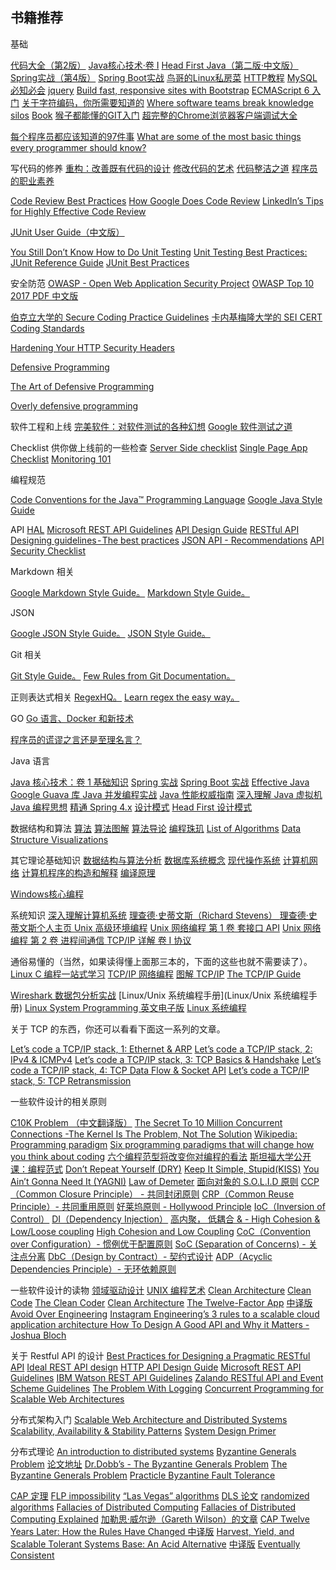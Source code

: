 ## 书籍推荐

基础

[代码大全（第2版）](https://book.douban.com/subject/1477390/)
[Java核心技术·卷 I](https://book.douban.com/subject/26880667/)
[Head First Java（第二版·中文版）](https://book.douban.com/subject/2000732/)
[Spring实战（第4版）](https://book.douban.com/subject/26767354/)
[Spring Boot实战](https://book.douban.com/subject/26857423/)
[鸟哥的Linux私房菜](https://book.douban.com/subject/4889838/)
[HTTP教程](https://developer.mozilla.org/zh-CN/docs/Web/HTTP)
[MySQL必知必会](https://book.douban.com/subject/3354490/)
[jquery](https://jquery.com/)
[Build fast, responsive sites with Bootstrap](https://getbootstrap.com/)
[ECMAScript 6 入门](https://es6.ruanyifeng.com/#docs/promise)
[关于字符编码，你所需要知道的](http://www.imkevinyang.com/2010/06/%E5%85%B3%E4%BA%8E%E5%AD%97%E7%AC%A6%E7%BC%96%E7%A0%81%EF%BC%8C%E4%BD%A0%E6%89%80%E9%9C%80%E8%A6%81%E7%9F%A5%E9%81%93%E7%9A%84.html)
[Where software teams break knowledge silos](https://www.gitbook.com/?utm_source=legacy&utm_medium=redirect&utm_campaign=close_legacy)
[Book](https://git-scm.com/book/zh/v2/)
[猴子都能懂的GIT入门](https://backlog.com/git-tutorial/cn/)
[超完整的Chrome浏览器客户端调试大全](http://www.igeekbar.com/igeekbar/post/156.htm)

[每个程序员都应该知道的97件事](https://97-things-every-x-should-know.gitbooks.io/97-things-every-programmer-should-know/content/en/index.html)
[What are some of the most basic things every programmer should know?](https://www.quora.com/What-are-some-of-the-most-basic-things-every-programmer-should-know)

写代码的修养
[重构：改善既有代码的设计](https://book.douban.com/subject/4262627/)
[修改代码的艺术](https://book.douban.com/subject/2248759/)
[代码整洁之道](https://book.douban.com/subject/4199741/)
[程序员的职业素养](https://book.douban.com/subject/11614538/)


[Code Review Best Practices](https://medium.com/@palantir/code-review-best-practices-19e02780015f)
[How Google Does Code Review](https://dzone.com/articles/how-google-does-code-review)
[LinkedIn’s Tips for Highly Effective Code Review](https://thenewstack.io/linkedin-code-review/)


[JUnit User Guide（中文版）](https://junit.org/junit5/docs/current/user-guide/)

[You Still Don’t Know How to Do Unit Testing](https://stackify.com/unit-testing-basics-best-practices/)
[Unit Testing Best Practices: JUnit Reference Guide](https://dzone.com/articles/unit-testing-best-practices)
[JUnit Best Practices](http://www.kyleblaney.com/junit-best-practices/)


安全防范
[OWASP - Open Web Application Security Project](https://owasp.org/)
[OWASP Top 10 2017 PDF 中文版](https://owasp.org/www-pdf-archive/OWASP_Top_10_2017_%E4%B8%AD%E6%96%87%E7%89%88v1.3.pdf)


[伯克立大学的 Secure Coding Practice Guidelines](https://security.berkeley.edu/secure-coding-practice-guidelines)
[卡内基梅隆大学的 SEI CERT Coding Standards](https://wiki.sei.cmu.edu/confluence/display/seccode/SEI+CERT+Coding+Standards)

[Hardening Your HTTP Security Headers](https://www.keycdn.com/blog/http-security-headers)

[Defensive Programming](https://en.wikipedia.org/wiki/Defensive_programming)

[The Art of Defensive Programming](https://medium.com/web-engineering-vox/the-art-of-defensive-programming-6789a9743ed4)

[Overly defensive programming](https://medium.com/@cvitullo/overly-defensive-programming-e7a1b3d234c2)

软件工程和上线
[完美软件：对软件测试的各种幻想](https://book.douban.com/subject/4187479/)
[Google 软件测试之道](https://book.douban.com/subject/25742200/)


Checklist 供你做上线前的一些检查
[Server Side checklist](https://github.com/mtdvio/going-to-production/blob/master/serverside-checklist.md)
[Single Page App Checklist](https://github.com/mtdvio/going-to-production/blob/master/spa-checklist.md)
[Monitoring 101](https://www.datadoghq.com/blog/monitoring-101-collecting-data/)

编程规范

[Code Conventions for the Java™ Programming Language](http://www.oracle.com/technetwork/java/codeconvtoc-136057.html)
[Google Java Style Guide](https://google.github.io/styleguide/javaguide.html)

API
[HAL](http://stateless.co/hal_specification.html)
[Microsoft REST API Guidelines](https://github.com/Microsoft/api-guidelines)
[API Design Guide](https://apiguide.readthedocs.io/en/latest/)
[RESTful API Designing guidelines - The best practices](https://hackernoon.com/restful-api-designing-guidelines-the-best-practices-60e1d954e7c9)
[JSON API - Recommendations](https://jsonapi.org/recommendations/)
[API Security Checklist](https://github.com/shieldfy/API-Security-Checklist)



Markdown 相关

[Google Markdown Style Guide。](https://github.com/google/styleguide/blob/gh-pages/docguide/style.md)
[Markdown Style Guide。](http://www.cirosantilli.com/markdown-style-guide/)

JSON

[Google JSON Style Guide。](https://google.github.io/styleguide/jsoncstyleguide.xml)
[JSON Style Guide。](https://www.w3resource.com/slides/json-style-guide.php)

Git 相关

[Git Style Guide。](https://github.com/agis/git-style-guide)
[Few Rules from Git Documentation。](https://github.com/git/git/blob/master/Documentation/CodingGuidelines)

正则表达式相关
[RegexHQ。](https://github.com/regexhq)
[Learn regex the easy way。](https://github.com/ziishaned/learn-regex)



GO
[Go 语言、Docker 和新技术](https://coolshell.cn/articles/18190.html)

[程序员的谎谬之言还是至理名言？](https://coolshell.cn/articles/4235.html)

Java 语言

[Java 核心技术：卷 1 基础知识](https://book.douban.com/subject/26880667/)
[Spring 实战](https://book.douban.com/subject/26767354/)
[Spring Boot 实战](https://book.douban.com/subject/26857423/)
[Effective Java](https://book.douban.com/subject/27047716/)
[Google Guava 库 ](https://github.com/google/guava)
[Java 并发编程实战](https://book.douban.com/subject/10484692/)
[Java 性能权威指南](https://book.douban.com/subject/26740520/)
[深入理解 Java 虚拟机](https://book.douban.com/subject/24722612/)
[Java 编程思想](https://book.douban.com/subject/2130190/)
[精通 Spring 4.x](https://book.douban.com/subject/26952826/)
[设计模式](https://book.douban.com/subject/1052241/)
[Head First 设计模式](https://book.douban.com/subject/2243615/)


数据结构和算法
[算法](https://book.douban.com/subject/10432347/)
[算法图解](https://book.douban.com/subject/26979890)
[算法导论](https://book.douban.com/subject/20432061/)
[编程珠玑](https://book.douban.com/subject/3227098/)
[List of Algorithms](https://www.wikiwand.com/en/List_of_algorithms)
[Data Structure Visualizations](https://www.cs.usfca.edu/~galles/visualization/Algorithms.html)

其它理论基础知识
[数据结构与算法分析](https://book.douban.com/subject/1139426/)
[数据库系统概念](https://book.douban.com/subject/1929984/)
[现代操作系统](https://book.douban.com/subject/3852290/)
[计算机网络](https://book.douban.com/subject/1391207/)
[计算机程序的构造和解释](https://book.douban.com/subject/1148282/)
[编译原理](https://book.douban.com/subject/3296317/)

[Windows核心编程](https://book.douban.com/subject/3235659/)

系统知识
[深入理解计算机系统](https://book.douban.com/subject/5333562/)
[ 理查德·史蒂文斯（Richard Stevens） ](https://zh.wikipedia.org/wiki/%E7%90%86%E6%9F%A5%E5%BE%B7%C2%B7%E5%8F%B2%E8%92%82%E6%96%87%E6%96%AF)
[理查德·史蒂文斯个人主页 ](http://www.kohala.com/start/)
[Unix 高级环境编程](https://book.douban.com/subject/1788421/)
[Unix 网络编程 第 1 卷 套接口 API](https://book.douban.com/subject/1500149/)
[Unix 网络编程 第 2 卷 进程间通信 ](https://book.douban.com/subject/4118577/)
[TCP/IP 详解 卷 I 协议](https://book.douban.com/subject/1088054/)

通俗易懂的（当然，如果读得懂上面那三本的，下面的这些也就不需要读了）。
[Linux C 编程一站式学习](https://book.douban.com/subject/4141733/)
[TCP/IP 网络编程](https://book.douban.com/subject/25911735/)
[图解 TCP/IP](https://book.douban.com/subject/24737674/)
[The TCP/IP Guide](http://www.tcpipguide.com/free/index.htm)


[Wireshark 数据包分析实战](https://book.douban.com/subject/21691692/)
[Linux/Unix 系统编程手册](Linux/Unix 系统编程手册)
[Linux System Programming 英文电子版](http://igm.univ-mlv.fr/~yahya/progsys/linux.pdf)
[Linux 系统编程](https://book.douban.com/subject/25828773/)

关于 TCP 的东西，你还可以看看下面这一系列的文章。

[Let’s code a TCP/IP stack, 1: Ethernet & ARP](http://www.saminiir.com/lets-code-tcp-ip-stack-1-ethernet-arp/)
[Let’s code a TCP/IP stack, 2: IPv4 & ICMPv4](http://www.saminiir.com/lets-code-tcp-ip-stack-2-ipv4-icmpv4/)
[Let’s code a TCP/IP stack, 3: TCP Basics & Handshake](http://www.saminiir.com/lets-code-tcp-ip-stack-3-tcp-handshake/)
[Let’s code a TCP/IP stack, 4: TCP Data Flow & Socket API](http://www.saminiir.com/lets-code-tcp-ip-stack-4-tcp-data-flow-socket-api/)
[Let’s code a TCP/IP stack, 5: TCP Retransmission](http://www.saminiir.com/lets-code-tcp-ip-stack-5-tcp-retransmission/)

一些软件设计的相关原则

[C10K Problem （中文翻译版）](http://www.kegel.com/c10k.html)
[The Secret To 10 Million Concurrent Connections -The Kernel Is The Problem, Not The Solution](http://highscalability.com/blog/2013/5/13/the-secret-to-10-million-concurrent-connections-the-kernel-i.html)
[Wikipedia: Programming paradigm](https://en.wikipedia.org/wiki/Programming_paradigm)
[Six programming paradigms that will change how you think about coding](https://www.ybrikman.com/writing/2014/04/09/six-programming-paradigms-that-will/)
[ 六个编程范型将改变你对编程的看法](https://my.oschina.net/editorial-story/blog/890965)
[斯坦福大学公开课：编程范式](http://open.163.com/special/opencourse/paradigms.html)
[Don’t Repeat Yourself (DRY)](http://en.wikipedia.org/wiki/Don%27t_repeat_yourself)
[Keep It Simple, Stupid(KISS)](http://en.wikipedia.org/wiki/KISS_principle)
[You Ain’t Gonna Need It (YAGNI)](http://en.wikipedia.org/wiki/You_Ain%27t_Gonna_Need_It)
[Law of Demeter](http://en.wikipedia.org/wiki/Principle_of_Least_Knowledge)
[面向对象的 S.O.L.I.D 原则](https://time.geekbang.org/column/article/%3Ca%20href=)
[CCP（Common Closure Principle） - 共同封闭原则](http://c2.com/cgi/wiki?CommonClosurePrinciple)
[CRP（Common Reuse Principle）- 共同重用原则](http://c2.com/cgi/wiki?CommonReusePrinciple)
[好莱坞原则 - Hollywood Principle](http://en.wikipedia.org/wiki/Hollywood_Principle)
[IoC（Inversion of Control）](http://en.wikipedia.org/wiki/Inversion_of_Control)
[DI（Dependency Injection）](https://martinfowler.com/articles/injection.html)
[高内聚， 低耦合 & - High Cohesion & Low/Loose coupling](http://en.wikipedia.org/wiki/Coupling_(computer_science))
[High Cohesion and Low Coupling](http://www.math-cs.gordon.edu/courses/cs211/lectures-2009/Cohesion,Coupling,MVC.pdf)
[CoC（Convention over Configuration）- 惯例优于配置原则](http://en.wikipedia.org/wiki/Convention_over_Configuration)
[SoC (Separation of Concerns) - 关注点分离](http://sulong.me/archives/99)
[DbC（Design by Contract）- 契约式设计](http://en.wikipedia.org/wiki/Design_by_contract)
[ADP（Acyclic Dependencies Principle）- 无环依赖原则](http://c2.com/cgi/wiki?AcyclicDependenciesPrinciple)


一些软件设计的读物
[领域驱动设计](https://book.douban.com/subject/26819666/)
[UNIX 编程艺术](https://book.douban.com/subject/1467587/)
[Clean Architecture](https://blog.cleancoder.com/uncle-bob/2012/08/13/the-clean-architecture.html)
[Clean Code](https://book.douban.com/subject/5442024/)
[The Clean Coder](https://book.douban.com/subject/11614538/)
[Clean Architecture](https://book.douban.com/subject/26915970/)
[The Twelve-Factor App](https://12factor.net/)
[中译版](https://12factor.net/zh_cn/)
[Avoid Over Engineering](https://medium.com/@rdsubhas/10-modern-software-engineering-mistakes-bc67fbef4fc8)
[Instagram Engineering’s 3 rules to a scalable cloud application architecture ](https://medium.com/@DataStax/instagram-engineerings-3-rules-to-a-scalable-cloud-application-architecture-c44afed31406)
[How To Design A Good API and Why it Matters - Joshua Bloch ](https://www.infoq.com/presentations/effective-api-design/)

关于 Restful API 的设计
[Best Practices for Designing a Pragmatic RESTful API](https://www.vinaysahni.com/best-practices-for-a-pragmatic-restful-api)
[Ideal REST API design](https://betimdrenica.wordpress.com/2015/03/09/ideal-rest-api-design/)
[HTTP API Design Guide](https://github.com/interagent/http-api-design)
[Microsoft REST API Guidelines](https://github.com/Microsoft/api-guidelines/blob/vNext/Guidelines.md)
[IBM Watson REST API Guidelines](https://github.com/watson-developer-cloud/api-guidelines)
[Zalando RESTful API and Event Scheme Guidelines](https://opensource.zalando.com/restful-api-guidelines/)
[The Problem With Logging](https://blog.codinghorror.com/the-problem-with-logging/)
[Concurrent Programming for Scalable Web Architectures](http://berb.github.io/diploma-thesis/community/index.html)

分布式架构入门
[Scalable Web Architecture and Distributed Systems ](http://www.aosabook.org/en/distsys.html)
[Scalability, Availability & Stability Patterns](http://www.slideshare.net/jboner/scalability-availability-stability-patterns)
[System Design Primer](https://github.com/donnemartin/system-design-primer)

分布式理论
[An introduction to distributed systems](https://github.com/aphyr/distsys-class)
[Byzantine Generals Problem](https://en.wikipedia.org/wiki/Byzantine_fault_tolerance)
[论文地址](https://www.microsoft.com/en-us/research/uploads/prod/2016/12/The-Byzantine-Generals-Problem.pdf)
[Dr.Dobb’s - The Byzantine Generals Problem](http://www.drdobbs.com/cpp/the-byzantine-generals-problem/206904396)
[The Byzantine Generals Problem](http://blog.jameslarisch.com/the-byzantine-generals-problem)
[Practicle Byzantine Fault Tolerance](http://pmg.csail.mit.edu/papers/osdi99.pdf)


[CAP 定理](https://en.wikipedia.org/wiki/CAP_theorem)
[FLP impossibility](http://the-paper-trail.org/blog/a-brief-tour-of-flp-impossibility/)
[ “Las Vegas” algorithms](https://en.wikipedia.org/wiki/Las_Vegas_algorithm)
[DLS 论文](http://groups.csail.mit.edu/tds/papers/Lynch/jacm88.pdf)
[randomized algorithms](http://link.springer.com/chapter/10.1007%2F978-3-540-77444-0_7)
[Fallacies of Distributed Computing](http://en.wikipedia.org/wiki/Fallacies_of_distributed_computing)
[ Fallacies of Distributed Computing Explained](http://www.rgoarchitects.com/Files/fallacies.pdf)
[加勒思·威尔逊（Gareth Wilson）的文章](https://www.computing.dcu.ie/~ray/teaching/CA485/notes/fallacies.pdf)
[CAP Twelve Years Later: How the Rules Have Changed ](https://www.infoq.com/articles/cap-twelve-years-later-how-the-rules-have-changed/)
[中译版](https://www.infoq.cn/article/cap-twelve-years-later-how-the-rules-have-changed/)
[Harvest, Yield, and Scalable Tolerant Systems ](https://pdfs.semanticscholar.org/5015/8bc1a8a67295ab7bce0550886a9859000dc2.pdf)
[Base: An Acid Alternative](https://queue.acm.org/detail.cfm?id=1394128)
[中译版](https://www.cnblogs.com/savorboard/p/base-an-acid-alternative.html)
[Eventually Consistent](https://www.allthingsdistributed.com/2008/12/eventually_consistent.html)


[]()
[]()
[]()
[]()
[]()
[]()
[]()
[]()
[]()
[]()
[]()
[]()
[]()
[]()
[]()
[]()
[]()
[]()
[]()
[]()
[]()
[]()
[]()
[]()
